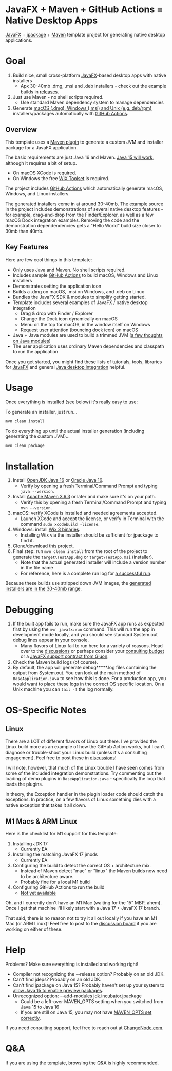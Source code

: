 # JavaFX + Maven + GitHub Actions = Native Desktop Apps

[JavaFX](https://openjfx.io) + [jpackage](https://docs.oracle.com/en/java/javase/15/docs/specs/man/jpackage.html) +
[Maven](http://maven.apache.org) template project for generating native desktop applications.

# Goal

1. Build nice, small cross-platform [JavaFX](https://openjfx.io)-based desktop apps with native installers
    - Apx 30-40mb .dmg, .msi and .deb installers - check out the example builds in
      [releases](https://github.com/wiverson/maven-jpackage-template/releases).
2. Just use Maven - no shell scripts required.
    - Use standard Maven dependency system to manage dependencies
3. Generate [macOS (.dmg), Windows (.msi) and Unix (e.g. deb/rpm)](https://github.com/wiverson/maven-jpackage-template/releases)
installers/packages automatically
with [GitHub Actions](https://github.com/wiverson/maven-jpackage-template/tree/main/.github/workflows).

## Overview

This template uses a [Maven plugin](https://github.com/wiverson/jtoolprovider-plugin) to generate a custom JVM and
installer package for a JavaFX application.

The basic requirements are just Java 16 and Maven. [Java 15 will work](docs/java-15-jpackage.md), although it requires a
bit of setup.

- On macOS XCode is required.
- On Windows the free [WiX Toolset](https://wixtoolset.org/) is required.

The project includes [GitHub Actions](https://github.com/wiverson/maven-jpackage-template/tree/main/.github/workflows)
which automatically generate macOS, Windows, and Linux installers.

The generated installers come in at around 30-40mb. The example source in the project includes demonstrations of several
native desktop features - for example, drag-and-drop from the Finder/Explorer, as well as a few macOS Dock integration
examples. Removing the code and the demonstration dependendencies gets a "Hello World" build size closer to 30mb than
40mb.

## Key Features

Here are few cool things in this template:

- Only uses Java and Maven. No shell scripts required.
- Includes sample [GitHub Actions](https://github.com/wiverson/maven-jpackage-template/tree/main/.github/workflows) to
  build macOS, Windows and Linux installers
- Demonstrates setting the application icon
- Builds a .dmg on macOS, .msi on Windows, and .deb on Linux
- Bundles the JavaFX SDK & modules to simplify getting started.
- Template includes several examples of JavaFX / native desktop integration
    - Drag & drop with Finder / Explorer
    - Change the Dock icon dynamically on macOS
    - Menu on the top for macOS, in the window itself on Windows
    - Request user attention (bouncing dock icon) on macOS
- Java + Java modules are used to build a trimmed JVM ([a few thoughts on Java modules](https://changenode.com/articles/fomo-java-modules))
- The user application uses ordinary Maven dependencies and classpath to run the application

Once you get started, you might find these lists of tutorials, tools, libraries for
[JavaFX](https://gist.github.com/wiverson/6c7f49819016cece906f0e8cea195ea2)
and general [Java desktop integration](https://gist.github.com/wiverson/e9dfd73ca9a9a222b2d0a3d68ae3f129) helpful.

# Usage

Once everything is installed (see below) it's really easy to use:

To generate an installer, just run...

`mvn clean install`

To do everything up until the actual installer generation (including generating the custom JVM)...

`mvn clean package`

# Installation

1. Install [OpenJDK Java 16](https://adoptopenjdk.net/) or
   [Oracle Java 16](https://www.oracle.com/java/technologies/javase-downloads.html).
    - Verify by opening a fresh Terminal/Command Prompt and typing `java --version`.
2. Install [Apache Maven 3.6.3](http://maven.apache.org/install.html) or later and make sure it's on your path.
    - Verify this by opening a fresh Terminal/Command Prompt and typing `mvn --version`.
3. macOS: verify XCode is installed and needed agreements accepted.
    - Launch XCode and accept the license, or verify in Terminal with the command `sudo xcodebuild -license`.
5. Windows: install [Wix 3 binaries](https://github.com/wixtoolset/wix3/releases/).
    - Installing Wix via the installer should be sufficient for jpackage to find it.
3. Clone/download this project.
6. Final step: run `mvn clean install` from the root of the project to generate the `target\TestApp.dmg`
   or `target\TestApp.msi` (installer).
    - Note that the actual generated installer will include a version number in the file name
    - For reference, here is a complete run log for [a successful run](docs/sample-run.md).

Because these builds use stripped down JVM images, the
[generated installers are in the 30-40mb range](https://github.com/wiverson/maven-jpackage-template/releases).

# Debugging

1. If the built app fails to run, make sure the JavaFX app runs as expected first by using the `mvn javafx:run` command.
   This will run the app in development mode locally, and you should see standard System.out debug lines appear in your
   console.
    - Many flavors of Linux fail to run here for a variety of reasons. Head over to
      the [discussions](https://github.com/wiverson/maven-jpackage-template/discussions) or perhaps consider your
      [consulting budget](https://changenode.com) or
      a [JavaFX support contract from Gluon](https://gluonhq.com/services/javafx-support/).
2. Check the Maven build logs (of course).
3. By default, the app will generate debug*****.log files containing the output from System.out. You can look at the
   main method of `BaseApplication.java` to see how this is done. For a production app, you would want to place these
   logs in the correct OS specific location. On a Unix machine you can `tail -f` the log normally.

# OS-Specific Notes

## Linux

There are a LOT of different flavors of Linux out there. I've provided the Linux build more as an example of how the
GitHub Action works, but I can't diagnose or trouble-shoot your Linux build (unless it's a consulting engagement). Feel
free to post these in [discussions](https://github.com/wiverson/maven-jpackage-template/discussions)!

I will note, however, that much of the Linux trouble I have seen comes from some of the included integration
demonstrations. Try commenting out the loading of demo plugins in `BaseApplication.java` - specifically the loop that
loads the plugins.

In theory, the Exception handler in the plugin loader code should catch the exceptions. In practice, on a few flavors of
Linux something dies with a native exception that takes it all down.

## M1 Macs & ARM Linux

Here is the checklist for M1 support for this template:

1. Installing JDK 17
    - Currently EA
2. Installing the matching JavaFX 17 jmods
    - Currently EA
3. Configuring the build to detect the correct OS + architecture mix.
    - Instead of Maven detect "mac" or "linux" the Maven builds now need to be architecture aware.
    - Probably fine for a local M1 build
4. Configuring GitHub Actions to run the build
    - [Not yet available](https://github.com/actions/virtual-environments/issues/2187)

Oh, and I currently don't have an M1 Mac (waiting for the 15" MBP, ahem). Once I get that machine I'll likely start with
a Java 17 + JavaFX 17 branch.

That said, there is no reason not to try it all out locally if you have an M1 Mac (or ARM Linux)!
Feel free to post to the [discussion board](https://github.com/wiverson/maven-jpackage-template/discussions) if you are
working on either of these.

# Help

Problems? Make sure everything is installed and working right!

- Compiler not recognizing the --release option? Probably on an old JDK.
- Can't find jdeps? Probably on an old JDK.
- Can't find jpackage on Java 15? Probably haven't set up your system
  to [allow Java 15 to enable preview packages]((docs/java-15-jpackage.md)).
- Unrecognized option: --add-modules jdk.incubator.jpackage
    - Could be a left-over MAVEN_OPTS setting when you switched from Java 15 to Java 16
    - If you are still on Java 15, you may not have
      [MAVEN_OPTS set correctly](https://github.com/wiverson/maven-jpackage-template/issues/2).

If you need consulting support, feel free to reach out at [ChangeNode.com](https://changenode.com/).

# Q&A

If you are using the template, browsing the [Q&A](docs/qna.md) is highly recommended.
